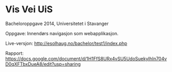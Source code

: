 Vis Vei UiS
==========

Bacheloroppgave 2014, Universitetet i Stavanger

Oppgave:
Innend&oslash;rs navigasjon som webapplikasjon.

Live-versjon: http://esolhaug.no/bachelor/test1/index.php

Rapport: https://docs.google.com/document/d/1H1FfS8URx4vSU5UdoSuekyIhIn704vD0qXFTbxDueA8/edit?usp=sharing

